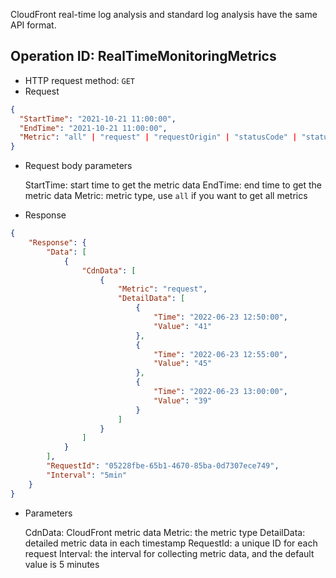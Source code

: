 CloudFront real-time log analysis and standard log analysis have the same API format. 

## Operation ID: RealTimeMonitoringMetrics

- HTTP request method: `GET`
- Request

``` json
{
  "StartTime": "2021-10-21 11:00:00",
  "EndTime": "2021-10-21 11:00:00",
  "Metric": "all" | "request" | "requestOrigin" | "statusCode" | "statusCodeOrigin" | "chr" | "chrBandWith" | "bandwidth" | "bandwidthOrigin" | "downloadSpeed" | "downloadSpeedOrigin" | "topNUrlRequests" | "topNUrlSize" | "downstreamTraffic"
}
```

- Request body parameters

   StartTime: start time to get the metric data
   EndTime: end time to get the metric data
   Metric: metric type, use `all` if you want to get all metrics

- Response

``` json
{
    "Response": {
        "Data": [
            {
                "CdnData": [
                    {
                        "Metric": "request",
                        "DetailData": [
                            {
                                "Time": "2022-06-23 12:50:00",
                                "Value": "41"
                            },
                            {
                                "Time": "2022-06-23 12:55:00",
                                "Value": "45"
                            },
                            {
                                "Time": "2022-06-23 13:00:00",
                                "Value": "39"
                            }
                        ]
                    }
                ]
            }
        ],
        "RequestId": "05228fbe-65b1-4670-85ba-0d7307ece749",
        "Interval": "5min"
    }
}
```

- Parameters

  CdnData: CloudFront metric data
  Metric: the metric type
  DetailData: detailed metric data in each timestamp
  RequestId: a unique ID for each request
  Interval: the interval for collecting metric data, and the default value is 5 minutes

